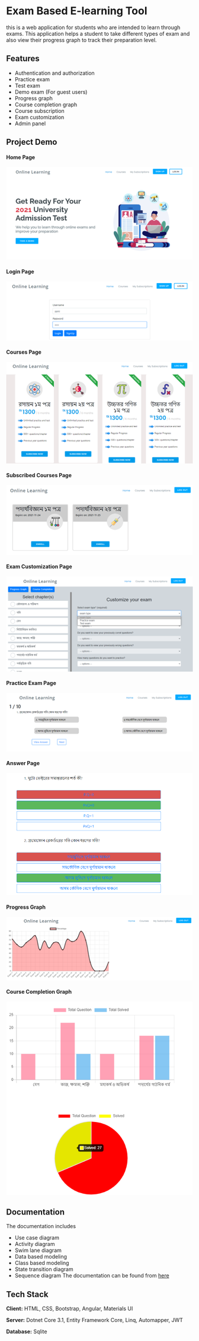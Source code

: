
# Exam Based E-learning Tool

this is a web application for students who are intended to learn through exams. This application helps a student to take different types of exam and also view their progress graph
to track their preparation level. 


## Features

- Authentication and authorization
- Practice exam
- Test exam
- Demo exam (For guest users)
- Progress graph
- Course completion graph
- Course subscription
- Exam customization
- Admin panel


## Project Demo

#### Home Page
![App Screenshot](https://github.com/eashaksami/SPL-2/blob/main/Images/10.png)

#### Login Page
![App Screenshot](https://github.com/eashaksami/SPL-2/blob/main/Images/11.png)

#### Courses Page
![App Screenshot](https://github.com/eashaksami/SPL-2/blob/main/Images/12.png)

#### Subscribed Courses Page
![App Screenshot](https://github.com/eashaksami/SPL-2/blob/main/Images/13.png)

#### Exam Customization Page
![App Screenshot](https://github.com/eashaksami/SPL-2/blob/main/Images/14.png)

#### Practice Exam Page
![App Screenshot](https://github.com/eashaksami/SPL-2/blob/main/Images/15.png)

#### Answer Page
![App Screenshot](https://github.com/eashaksami/SPL-2/blob/main/Images/18.png)

#### Progress Graph
![App Screenshot](https://github.com/eashaksami/SPL-2/blob/main/Images/16.png)

#### Course Completion Graph
![App Screenshot](https://github.com/eashaksami/SPL-2/blob/main/Images/19.png)
## Documentation
The documentation includes 
- Use case diagram
- Activity diagram
- Swim lane diagram
- Data based modeling
- Class based modeling
- State transition diagram
- Sequence diagram
The documentation can be found from [here](https://github.com/eashaksami/SPL-2/blob/main/SRS%20on%20EBET.pdf)


## Tech Stack

**Client:** HTML, CSS, Bootstrap, Angular, Materials UI

**Server:** Dotnet Core 3.1, Entity Framework Core, Linq, Automapper, JWT

**Database:** Sqlite

